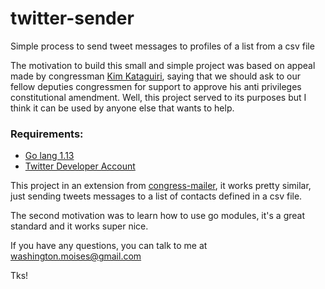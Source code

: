 # twitter-sender
Simple process to send tweet messages to profiles of a list from a csv file

The motivation to build this small and simple project was based on appeal made by congressman [Kim Kataguiri](https://www.instagram.com/kimkataguiri), saying that we should ask to our fellow deputies congressmen for support to approve his anti privileges constitutional amendment. Well, this project served to its purposes but I think it can be used by anyone else that wants to help.  

### Requirements:
* [Go lang 1.13](https://golang.org/doc/go1.13)
* [Twitter Developer Account](https://developer.twitter.com/)

This project in an extension from [congress-mailer](https://github.com/wmrodrigues/congress-mailer), it works pretty similar, just sending tweets messages to a list of contacts defined in a csv file.

The second motivation was to learn how to use go modules, it's a great standard and it works super nice.

If you have any questions, you can talk to me at washington.moises@gmail.com

Tks!
